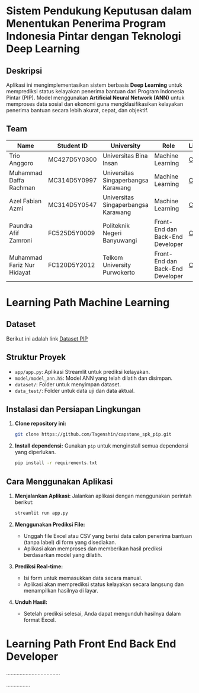 
# **Sistem Pendukung Keputusan dalam Menentukan Penerima Program Indonesia Pintar dengan Teknologi Deep Learning**

## **Deskripsi**
Aplikasi ini mengimplementasikan sistem berbasis **Deep Learning** untuk memprediksi status kelayakan penerima bantuan dari Program Indonesia Pintar (PIP). Model menggunakan **Artificial Neural Network (ANN)** untuk memproses data sosial dan ekonomi guna mengklasifikasikan kelayakan penerima bantuan secara lebih akurat, cepat, dan objektif.

## Team
| Name                        | Student ID    | University                            | Role                           | LinkedIn  | Github   |
|-----------------------------|---------------|----------------------------------------|---------------------------------|-----------|----------|
| Trio Anggoro               | MC427D5Y0300  | Universitas Bina Insan                 | Machine Learning                | [Click Me](#) | [Click Me](#) |
| Muhammad Daffa Rachman     | MC314D5Y0997  | Universitas Singaperbangsa Karawang    | Machine Learning                | [Click Me](#) | [Click Me](#) |
| Azel Fabian Azmi           | MC314D5Y0547  | Universitas Singaperbangsa Karawang    | Machine Learning                | [Click Me](#) | [Click Me](#) |
| Paundra Afif Zamroni       | FC525D5Y0009  | Politeknik Negeri Banyuwangi           | Front-End dan Back-End Developer| [Click Me](#) | [Click Me](#) |
| Muhammad Fariz Nur Hidayat| FC120D5Y2012  | Telkom University Purwokerto           | Front-End dan Back-End Developer | [Click Me](#) | [Click Me](#) |

# Learning Path Machine Learning
## **Dataset**
Berikut ini adalah link [Dataset PIP](.............)

## **Struktur Proyek**
- `app/app.py`: Aplikasi Streamlit untuk prediksi kelayakan.
- `model/model_ann.h5`: Model ANN yang telah dilatih dan disimpan.
- `dataset/`: Folder untuk menyimpan dataset.
- `data_test/`: Folder untuk data uji dan data aktual.

## **Instalasi dan Persiapan Lingkungan**
1. **Clone repository ini:**
   ```bash
   git clone https://github.com/Tagenshin/capstone_spk_pip.git
   ```

2. **Install dependensi:**
   Gunakan `pip` untuk menginstall semua dependensi yang diperlukan.
   ```bash
   pip install -r requirements.txt
   ```

## **Cara Menggunakan Aplikasi**

1. **Menjalankan Aplikasi:**
   Jalankan aplikasi dengan menggunakan perintah berikut:
   ```bash
   streamlit run app.py
   ```

2. **Menggunakan Prediksi File:**
   - Unggah file Excel atau CSV yang berisi data calon penerima bantuan (tanpa label) di form yang disediakan.
   - Aplikasi akan memproses dan memberikan hasil prediksi berdasarkan model yang dilatih.

3. **Prediksi Real-time:**
   - Isi form untuk memasukkan data secara manual.
   - Aplikasi akan memprediksi status kelayakan secara langsung dan menampilkan hasilnya di layar.

4. **Unduh Hasil:**
   - Setelah prediksi selesai, Anda dapat mengunduh hasilnya dalam format Excel.


# Learning Path Front End Back End Developer
....................................

................
